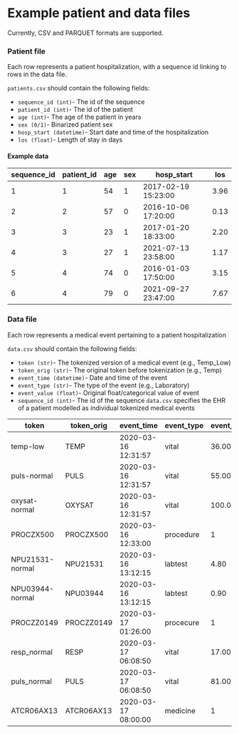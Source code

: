 # Example patient and data files
Currently, CSV and PARQUET formats are supported. 

### Patient file
Each row represents a patient hospitalization, with a sequence id linking to rows in the data file.

`patients.csv` should contain the following fields:

* `sequence_id (int)`- The id of the sequence
* `patient_id (int)`- The id of the patient
* `age (int)`- The age of the patient in years
* `sex (0/1)`- Binarized patient sex
* `hosp_start (datetime)`- Start date and time of the hospitalization
* `los (float)`- Length of stay in days

#### Example data

| sequence_id | patient_id | age | sex | hosp_start           | los  |
|-------------|------------|-----|-----|----------------------|------|
| 1           | 1          | 54  | 1   | 2017-02-19 15:23:00  | 3.96 |
| 2           | 2          | 57  | 0   | 2016-10-06 17:20:00  | 0.13 |
| 3           | 3          | 23  | 1   | 2017-01-20 18:33:00  | 2.20 |
| 4           | 3          | 27  | 1   | 2021-07-13 23:58:00  | 1.17 |
| 5           | 4          | 74  | 0   | 2016-01-03 17:50:00  | 3.15 |
| 6           | 4          | 79  | 0   | 2021-09-27 23:47:00  | 7.67 |

### Data file
Each row represents a medical event pertaining to a patient hospitalization

`data.csv` should contain the following fields:

* `token (str)`- The tokenized version of a medical event (e.g., Temp_Low)
* `token_orig (str)`- The original token before tokenization (e.g., Temp) 
* `event_time (datetime)`- Date and time of the event
* `event_type (str)`- The type of the event (e.g., Laboratory)
* `event_value (float)`- Original float/categorical value of event
* `sequence_id (int)`- The id of the sequence
`data.csv` specifies the EHR of a patient modelled as individual tokenized medical events

| token           | token_orig | event_time           | event_type | event_value | sequence_id |
|-----------------|------------|----------------------|------------|-------------|-------------|
| temp-low        | TEMP       | 2020-03-16 12:31:57  | vital      | 36.00       | 1           |
| puls-normal     | PULS       | 2020-03-16 12:31:57  | vital      | 55.00       | 1           |
| oxysat-normal   | OXYSAT     | 2020-03-16 12:31:57  | vital      | 100.00      | 1           |
| PROCZX500       | PROCZX500  | 2020-03-16 12:33:00  | procedure  | 1           | 1           |
| NPU21531-normal | NPU21531   | 2020-03-16 13:12:15  | labtest    | 4.80        | 1           |
| NPU03944-normal | NPU03944   | 2020-03-16 13:12:15  | labtest    | 0.90        | 1           |
| PROCZZ0149      | PROCZZ0149 | 2020-03-17 01:26:00  | procecure  | 1           | 2           |
| resp_normal     | RESP       | 2020-03-17 06:08:50  | vital      | 17.00       | 2           |
| puls_normal     | PULS       | 2020-03-17 06:08:50  | vital      | 81.00       | 2           |
| ATCR06AX13      | ATCR06AX13 | 2020-03-17 08:00:00  | medicine   | 1           | 2           |
